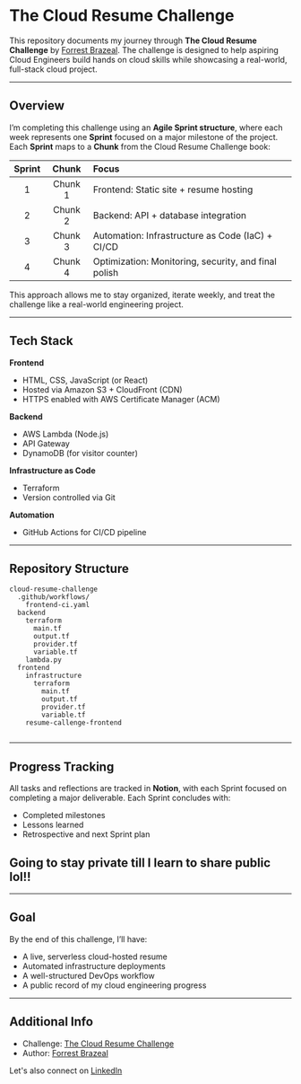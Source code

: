 # The Cloud Resume Challenge

This repository documents my journey through **The Cloud Resume Challenge** by [Forrest Brazeal](https://cloudresumechallenge.dev/). The challenge is designed to help aspiring Cloud Engineers build hands on cloud skills while showcasing a real-world, full-stack cloud project.

---

## Overview

I’m completing this challenge using an **Agile Sprint structure**, where each week represents one **Sprint** focused on a major milestone of the project.  
Each **Sprint** maps to a **Chunk** from the Cloud Resume Challenge book:

| Sprint |  Chunk  | Focus                                                |
| :----: | :-----: | :--------------------------------------------------- |
|   1    | Chunk 1 | Frontend: Static site + resume hosting               |
|   2    | Chunk 2 | Backend: API + database integration                  |
|   3    | Chunk 3 | Automation: Infrastructure as Code (IaC) + CI/CD     |
|   4    | Chunk 4 | Optimization: Monitoring, security, and final polish |

This approach allows me to stay organized, iterate weekly, and treat the challenge like a real-world engineering project.

---

## Tech Stack

**Frontend**

- HTML, CSS, JavaScript (or React)
- Hosted via Amazon S3 + CloudFront (CDN)
- HTTPS enabled with AWS Certificate Manager (ACM)

**Backend**

- AWS Lambda (Node.js)
- API Gateway
- DynamoDB (for visitor counter)

**Infrastructure as Code**

- Terraform
- Version controlled via Git

**Automation**

- GitHub Actions for CI/CD pipeline

---

## Repository Structure

```
cloud-resume-challenge
  .github/workflows/
    frontend-ci.yaml
  backend
    terraform
      main.tf
      output.tf
      provider.tf
      variable.tf
    lambda.py
  frontend
    infrastructure
      terraform
        main.tf
        output.tf
        provider.tf
        variable.tf
    resume-callenge-frontend
  
```

---

## Progress Tracking

All tasks and reflections are tracked in **Notion**, with each Sprint focused on completing a major deliverable. Each Sprint concludes with:

- Completed milestones
- Lessons learned
- Retrospective and next Sprint plan

## Going to stay private till I learn to share public lol!!

---

## Goal

By the end of this challenge, I’ll have:

- A live, serverless cloud-hosted resume
- Automated infrastructure deployments
- A well-structured DevOps workflow
- A public record of my cloud engineering progress

---

## Additional Info

- Challenge: [The Cloud Resume Challenge](https://cloudresumechallenge.dev/)
- Author: [Forrest Brazeal](https://forrestbrazeal.com/)

Let's also connect on [LinkedIn](https://www.linkedin.com/in/alandisseals/)
